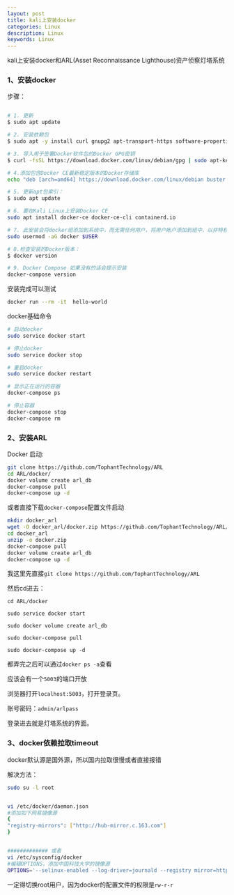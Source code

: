 ```yaml
---
layout: post
title: kali上安装docker
categories: Linux
description: Linux
keywords: Linux
---
```


kali上安装docker和ARL(Asset Reconnaissance Lighthouse)资产侦察灯塔系统

### 1、安装docker

步骤：

```bash

# 1. 更新
$ sudo apt update

# 2. 安装依赖包
$ sudo apt -y install curl gnupg2 apt-transport-https software-properties-common ca-certificates

# 3. 导入用于签署Docker软件包的Docker GPG密钥
$ curl -fsSL https://download.docker.com/linux/debian/gpg | sudo apt-key add -

# 4.添加包含Docker CE最新稳定版本的Docker存储库
echo "deb [arch=amd64] https://download.docker.com/linux/debian buster stable" | sudo tee  /etc/apt/sources.list.d/docker.list

# 5. 更新apt包索引：
$ sudo apt update

# 6. 要在Kali Linux上安装Docker CE
sudo apt install docker-ce docker-ce-cli containerd.io

# 7. 此安装会将docker组添加到系统中，而无需任何用户，将用户帐户添加到组中，以非特权用户身份运行docker命令：
sudo usermod -aG docker $USER

# 8.检查安装的Docker版本：
$ docker version

# 9. Docker Compose 如果没有的话会提示安装
docker-compose version
```

安装完成可以测试

```bash
docker run --rm -it  hello-world
```

docker基础命令

```bash
# 启动docker
sudo service docker start

# 停止docker
sudo service docker stop

# 重启docker
sudo service docker restart

# 显示正在运行的容器
docker-compose ps

# 停止容器
docker-compose stop
docker-compose rm
```

### 2、安装ARL

Docker 启动:

```bash
git clone https://github.com/TophantTechnology/ARL
cd ARL/docker/
docker volume create arl_db
docker-compose pull
docker-compose up -d 
```

或者直接下载`docker-compose`配置文件启动

```bash
mkdir docker_arl
wget -O docker_arl/docker.zip https://github.com/TophantTechnology/ARL/releases/download/v2.4.1/docker.zip
cd docker_arl
unzip -o docker.zip
docker-compose pull
docker volume create arl_db
docker-compose up -d
```

我这里先直接`git clone https://github.com/TophantTechnology/ARL`

然后cd进去：

```
cd ARL/docker

sudo service docker start

sudo docker volume create arl_db

sudo docker-compose pull

sudo docker-compose up -d 
```

都弄完之后可以通过`docker ps -a`查看

应该会有一个`5003`的端口开放

浏览器打开`localhost:5003`，打开登录页。

账号密码：`admin/arlpass`

登录进去就是灯塔系统的界面。

### 3、docker依赖拉取timeout

docker默认源是国外源，所以国内拉取很慢或者直接报错

解决方法：

```bash
sudo su -l root


vi /etc/docker/daemon.json
#添加如下网易镜像源
{
"registry-mirrors": ["http://hub-mirror.c.163.com"]
}


############# 或者
vi /etc/sysconfig/docker
#编辑OPTIONS，添加中国科技大学的镜像源
OPTIONS='--selinux-enabled --log-driver=journald --registry mirror=https://docker.mirrors.ustc.edu.cn'
```

一定得切换root用户，因为docker的配置文件的权限是`rw-r-r`
